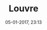 ---
title: Louvre
menu: louvre
taxonomy:
    category: [docs, fr]
created: 05-01-2017, 23:13
date: 05-01-2017, 23:13
modified: 05-01-2017, 23:13
metadata:
   description: "section Louvre du site francois-vidit.com"
   keywords: 'Louvre'
   image: louvre_700x466.jpg
   image_width: 700
   image_height: 466
   image_title: Louvre
   image_legend: "photographie de la section Louvre du site francois-vidit.com"
   'twitter:card' : summary
   robots: 'noindex, nofollow'
significantlinks: ["https://github.com/tidiview/francois-vidit.com/blob/develop/user/sites/docs/pages/01.home/01.paris/01.louvre/chapter.fr.md"]
specialty: ["Louvre"]
---